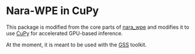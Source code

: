 # Nara-WPE in CuPy

This package is modified from the core parts of [nara_wpe](https://github.com/fgnt/nara_wpe) 
and modifies it to use [CuPy](https://github.com/cupy/cupy) for accelerated GPU-based inference.

At the moment, it is meant to be used with the [GSS](https://github.com/desh2608/gss) toolkit.
